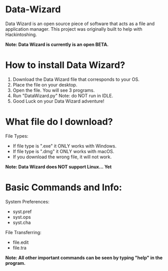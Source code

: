 # Data-Wizard
Data Wizard is an open source piece of software that acts as a file and application manager. This project was originally built to help with Hackintoshing.

**Note: Data Wizard is currently is an open BETA.**

# How to install Data Wizard?
1. Download the Data Wizard file that corresponds to your OS.
2. Place the file on your desktop.
3. Open the file. You will see 3 programs.
4. Run "DataWizard.py" Note: do NOT run in IDLE.
5. Good Luck on your Data Wizard adventure!

# What file do I download?
File Types:
- If file type is ".exe" it ONLY works with Windows.
- If file type is ".dmg" it ONLY works with macOS.
- If you download the wrong file, it will not work.

**Note: Data Wizard does NOT support Linux... Yet**

# Basic Commands and Info:
System Preferences:
- syst.pref
- syst.ops
- syst.cha

File Transferring:
- file.edit
- file.tra

**Note: All other important commands can be seen by typing "help" in the program.**

